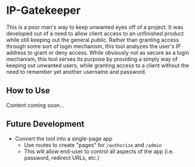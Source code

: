 # IP-Gatekeeper
This is a poor man's way to keep unwanted eyes off of a project.  It was developed out of a need to allow client access to an unfinished product while still keeping out the general public.  Rather than granting access through some sort of login mechanism, this tool analyzes the user's IP address to grant or deny access.  While obviously not as secure as a login mechanism, this tool serves its purpose by providing a simply way of keeping out unwanted users, while granting access to a client without the need to remember yet another username and password.


## How to Use
Content coming soon...


## Future Development
* Convert the tool into a single-page app
  * Use routes to create "pages" for `/authorize` and `/admin`
  * This will allow end-user to control all aspects of the app (i.e. password, redirect URLs, etc.)